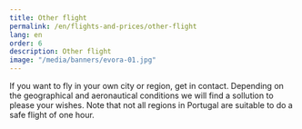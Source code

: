 ```yaml
---
title: Other flight
permalink: /en/flights-and-prices/other-flight
lang: en
order: 6
description: Other flight
image: "/media/banners/evora-01.jpg"
---
```


If you want to fly in your own city or region, get in contact. Depending on the geographical and aeronautical conditions we will find a sollution to please your wishes. Note that not all regions in Portugal are suitable to do a safe flight of one hour.
